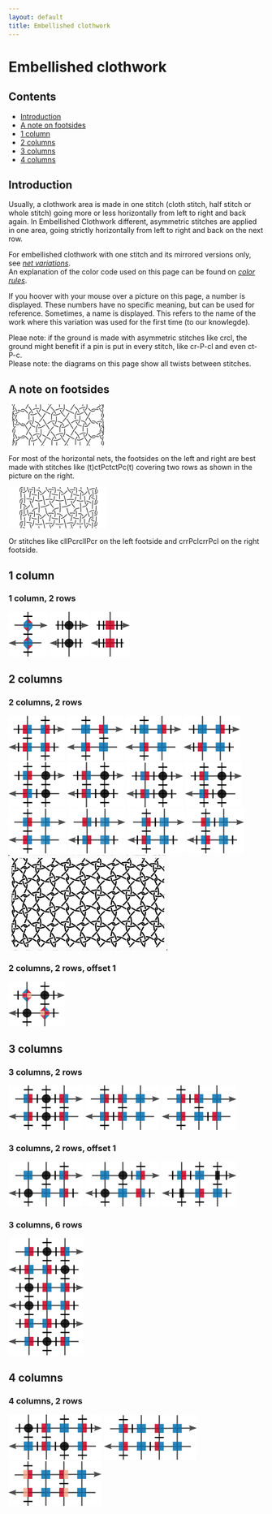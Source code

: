 ```yaml
---
layout: default
title: Embellished clothwork
---
```


# Embellished clothwork

## Contents

* [Introduction](#introduction)
* [A note on footsides](#a-note-on-footsides)
* [1 column](#1-column)
* [2 columns](#2-columns)
* [3 columns](#3-columns)
* [4 columns](#4-columns)

## Introduction

Usually, a clothwork area is made in one stitch (cloth stitch, half stitch or whole stitch) going more or less horizontally from left to right and back again. In Embellished Clothwork different, asymmetric stitches are applied in one area, going strictly horizontally from left to right and back on the next row.     

For embellished clothwork with one stitch and its mirrored versions only, see _<a href="/GroundForge/nets" target="_blank">net variations</a>_.       
An explanation of the color code used on this page can be found on _<a href="/GroundForge-help/color-rules" target="_blank">color rules</a>_.   

If you hoover with your mouse over a picture on this page, a number is displayed. These numbers have no specific meaning, but can be used for reference. Sometimes, a name is displayed. This refers to the name of the work where this variation was used for the first time (to our knowlegde).      

Pleae note: if the ground is made with asymmetric stitches like <span class="stch">crcl</span>, the ground might benefit if a pin is put in every stitch, like <span class="stch">cr-P-cl</span> and even <span class="stch">ct-P-c</span>.   
Please note: the diagrams on this page show all twists between stitches.    

[pg-stitches]: ../docs/stitches

## A note on footsides

[![p-meander]][t-ec008]     

For most of the horizontal nets, the footsides on the left and right are best made with stitches like <span class="stch">(t)ctPctctPc(t)</span> covering two rows as shown in the picture on the right.    

<p style="clear: both"></p>

[![p-earth]][t-ex010]  

Or stitches like <span class="stch">cllPcrcllPcr</span> on the left footside and <span class="stch">crrPclcrrPcl</span> on the right footside.          

<p style="clear: both"></p>

[p-meander]: ../images/ec/f-ec-008.png?align=right "Meander, EC-008"  
[p-earth]: ../images/ec/f-ec-010.png?align=right "f-ec-010"

[t-ex010]: /GroundForge/stitches.html?patchWidth=12&patchHeight=12&footside=r,1&tile=88,11&headside=8,r&shiftColsSW=0&shiftRowsSW=2&shiftColsSE=2&shiftRowsSE=2&n1=ctctt&c1=clcr&b1=ctc&a1=cllcrcllcr&n2=crrclcrrcl&c2=ctc&b2=clcr&a2=-

## 1 column

### 1 column, 2 rows

[![EC-001][p-ec001]][t-ec001] 
[![EC-002][p-ec002]][t-ec002] 
[![EC-003][p-ec003]][t-ec003] 

[p-ec001]: ../images/ec/EC001.png "EC-001, &-ground" 
[p-ec002]: ../images/ec/EC002.png "EC-002, knitting"
[p-ec003]: ../images/ec/EC003.png "EC-003, knitting"

[t-ec001]: /GroundForge/stitches.html?patchWidth=12&patchHeight=12&paintStitches=clctcrcl&n1=ctctt&b1=clctcrcl&a1=ctctctctct&n2=ctctctctct&b2=crctclcr&a2=-&footside=r,1&tile=8,1&headside=8,r&shiftColsSW=0&shiftRowsSW=2&shiftColsSE=1&shiftRowsSE=2

[t-ec002]: /GroundForge/stitches.html?patchWidth=12&patchHeight=12&paintStitches=ctctct&n1=ctctt&b1=crr&a1=ctctct&n2=ctctct&b2=cll&a2=-&footside=r,1&tile=8,1&headside=8,r&shiftColsSW=1&shiftRowsSW=0&shiftColsSE=0&shiftRowsSE=2

[t-ec003]: /GroundForge/stitches.html?patchWidth=12&patchHeight=12&paintStitches=ctctct&n1=ctctt&b1=ccrr&a1=ctctct&n2=ctctct&b2=ccll&a2=-&footside=r,1&tile=8,1&headside=8,r&shiftColsSW=1&shiftRowsSW=0&shiftColsSE=0&shiftRowsSE=2



## 2 columns

### 2 columns, 2 rows

[![meander][p-ec008]][t-ec008] 
[![EC-009][p-ec009]][t-ec009] 
[![EC-010][p-ec010]][t-ec010] 
[![EC-011][p-ec011]][t-ec011] 
[![EC-018][p-ec018]][t-ec018] 
[![EC-027][p-ec027]][t-ec027] 
[![EC-016][p-ec016]][t-ec016] 
[![EC-017][p-ec017]][t-ec017] 
[![EC-019][p-ec019]][t-ec019] 
[![EC-020][p-ec020]][t-ec020] 
[![EC-021][p-ec021]][t-ec021] 
[![EC-022][p-ec022]][t-ec022] 
[![EC-031][p-ec031]][t-ec031]

[p-ec008]: ../images/ec/EC008.png "EC-008, Meander"
[p-ec009]: ../images/ec/EC009.png "EC-009"
[p-ec010]: ../images/ec/EC010.png "EC-010, Earth"
[p-ec011]: ../images/ec/EC011.png "EC-011" 
[p-ec018]: ../images/ec/EC018.png "EC-018, Fire"
[p-ec027]: ../images/ec/EC027.png "EC-027, Sky"
[p-ec016]: ../images/ec/EC016.png "EC-016"
[p-ec017]: ../images/ec/EC017.png "EC-017"
[p-ec019]: ../images/ec/EC019.png "EC-019"
[p-ec020]: ../images/ec/EC020.png "EC-020"
[p-ec021]: ../images/ec/EC021.png "EC-021"
[p-ec022]: ../images/ec/EC022.png "EC-022"
[p-ec031]: ../images/ec/EC031.png "EC-031"

[t-ec008]: /GroundForge/stitches.html?patchWidth=12&patchHeight=12&paintStitches=-&n1=ctctt&c1=clcr&b1=crcl&a1=ctctctct&n2=ctctctct&c2=clcr&b2=crcl&a2=-&footside=r,1&tile=88,11&headside=8,r&shiftColsSW=0&shiftRowsSW=2&shiftColsSE=2&shiftRowsSE=2

[t-ec009]: /GroundForge/stitches.html?patchWidth=12&patchHeight=12&paintStitches=-&n1=ctctt&c1=crcl&b1=ctc&a1=ctctctct&n2=ctctctct&c2=ctc&b2=clcr&a2=-&footside=r,1&tile=88,11&headside=8,r&shiftColsSW=0&shiftRowsSW=2&shiftColsSE=2&shiftRowsSE=2

[t-ec010]: /GroundForge/stitches.html?patchWidth=12&patchHeight=12&paintStitches=ctctctct&n1=ctctt&c1=clcr&b1=ctc&a1=ctctctct&n2=ctctctct&c2=ctc&b2=clcr&a2=-&footside=r,1&tile=88,11&headside=8,r&shiftColsSW=0&shiftRowsSW=2&shiftColsSE=2&shiftRowsSE=2

[t-ec011]: /GroundForge/stitches.html?patchWidth=12&patchHeight=12&paintStitches=crcl&n1=ctctt&c1=clcr&b1=ctc&a1=ctctctct&n2=ctctctct&c2=ctc&b2=crcl&a2=-&footside=r,1&tile=88,11&headside=8,r&shiftColsSW=0&shiftRowsSW=2&shiftColsSE=2&shiftRowsSE=2    

[t-ec016]: /GroundForge/stitches.html?patchWidth=12&patchHeight=12&paintStitches=ctctctctct&n1=ctctt&c1=ct&b1=clcr&a1=ctctctct&n2=ctctctct&c2=ct&b2=crcl&a2=-&footside=r,1&tile=88,11&headside=8,r&shiftColsSW=0&shiftRowsSW=2&shiftColsSE=2&shiftRowsSE=2

[t-ec017]: /GroundForge/stitches.html?patchWidth=12&patchHeight=12&paintStitches=ct&n1=ctctt&c1=ct&b1=crcl&a1=ctctctct&n2=ctctctct&c2=ct&b2=clcr&a2=-&footside=r,1&tile=88,11&headside=8,r&shiftColsSW=0&shiftRowsSW=2&shiftColsSE=2&shiftRowsSE=2

[t-ec018]: /GroundForge/stitches.html?patchWidth=12&patchHeight=12&paintStitches=crcr&n1=ctctt&c1=ct&b1=clcl&a1=ctctctct&n2=ctctctct&c2=ct&b2=crcr&a2=-&footside=r,1&tile=88,11&headside=8,r&shiftColsSW=0&shiftRowsSW=2&shiftColsSE=2&shiftRowsSE=2

[t-ec019]: /GroundForge/stitches.html?patchWidth=12&patchHeight=12&paintStitches=clcl&n1=ctctt&c1=ctc&b1=clcl&a1=ctctctct&n2=ctctctct&c2=ctc&b2=crcr&a2=-&footside=r,1&tile=88,11&headside=8,r&shiftColsSW=0&shiftRowsSW=2&shiftColsSE=2&shiftRowsSE=2

[t-ec020]: /GroundForge/stitches.html?patchWidth=12&patchHeight=12&paintStitches=clcl&n1=ctctt&c1=ctc&b1=crcr&a1=ctctctct&n2=ctctctct&c2=ctc&b2=clcl&a2=-&footside=r,1&tile=88,11&headside=8,r&shiftColsSW=0&shiftRowsSW=2&shiftColsSE=2&shiftRowsSE=2

[t-ec021]: /GroundForge/stitches.html?patchWidth=12&patchHeight=12&paintStitches=crct&n1=ctctt&c1=ctc&b1=clct&a1=ctctctct&n2=ctctctct&c2=ctc&b2=crct&a2=-&footside=r,1&tile=88,11&headside=8,r&shiftColsSW=0&shiftRowsSW=2&shiftColsSE=2&shiftRowsSE=2

[t-ec022]: /GroundForge/stitches.html?patchWidth=12&patchHeight=12&paintStitches=clct&n1=ctctt&c1=ctc&b1=crct&a1=ctctctct&n2=ctctctct&c2=ctc&b2=clct&a2=-&footside=r,1&tile=88,11&headside=8,r&shiftColsSW=0&shiftRowsSW=2&shiftColsSE=2&shiftRowsSE=2

[t-ec027]: /GroundForge/stitches.html?patchWidth=12&patchHeight=12&paintStitches=-&n1=ctctt&c1=ct&b1=crcl&a1=ctctctct&n2=ctctctct&c2=ct&b2=crcl&a2=-&footside=r,1&tile=88,11&headside=8,r&shiftColsSW=0&shiftRowsSW=2&shiftColsSE=2&shiftRowsSE=2

[t-ec031]: ../GroundForge/stitches?patchWidth=12&patchHeight=12&paintStitches=-&n1=ctctt&c1=cct&b1=ctct&a1=ctctctct&n2=ctctctct&c2=ctct&b2=cct&a2=-&footside=r,1&tile=88,11&headside=8,r&shiftColsSW=0&shiftRowsSW=2&shiftColsSE=2&shiftRowsSE=2

### 2 columns, 2 rows, offset 1

[![EC-029][p-ec029]][t-ec029] 

[p-ec029]: ../images/ec/EC029.png "EC-029"

[t-ec029]: /GroundForge/stitches.html?patchWidth=12&patchHeight=12&footside=r,1&tile=88,11&headside=8,r&shiftColsSW=-1&shiftRowsSW=2&shiftColsSE=1&shiftRowsSE=2&n1=ctc&c1=ct&b1=clcrrclc&a1=ctctctct&n2=ctctctct&c2=crcllcrc&b2=ct&a2=-


## 3 columns

### 3 columns, 2 rows

[![EC-014][p-ec014]][t-ec014] 
[![EC-023][p-ec023]][t-ec023] 
[![EC-025][p-ec025]][t-ec025] 
  
[p-ec014]: ../images/ec/EC014.png "EC-014, extended meander"
[p-ec023]: ../images/ec/EC023.png "EC-023"
[p-ec025]: ../images/ec/EC025.png "EC-025"

[t-ec014]: /GroundForge/stitches.html?patchWidth=12&patchHeight=12&paintStitches=ctctctct&n1=ctctt&d1=crcl&c1=ct&b1=clcr&a1=ctctctct&n2=ctctctct&d2=crcl&c2=ct&b2=clcr&a2=-&footside=r,1&tile=888,111&headside=8,r&shiftColsSW=0&shiftRowsSW=2&shiftColsSE=3&shiftRowsSE=2

[t-ec023]: /GroundForge/stitches.html?patchWidth=12&patchHeight=12&paintStitches=crcl&n1=ctctt&d1=ctc&c1=crcl&b1=clcr&a1=ctctctct&n2=ctctctct&d2=ctc&c2=crcl&b2=clcr&a2=-&footside=r,1&tile=888,111&headside=8,r&shiftColsSW=0&shiftRowsSW=2&shiftColsSE=3&shiftRowsSE=2

[t-ec025]: /GroundForge/stitches.html?patchWidth=12&patchHeight=12&paintStitches=crcl&n1=ctc&d1=ctc&c1=crcl&b1=clcr&a1=ctctctct&n2=ctctctct&d2=crcl&c2=ctc&b2=clcr&a2=-&footside=r,1&tile=888,111&headside=8,r&shiftColsSW=0&shiftRowsSW=2&shiftColsSE=3&shiftRowsSE=2

### 3 columns, 2 rows, offset 1

[![EC-012][p-ec012]][t-ec012] 
[![EC-013][p-ec013]][t-ec013] 
[![EC-026][p-ec026]][t-ec026] 

[p-ec012]: ../images/ec/EC012.png "EC-012"
[p-ec013]: ../images/ec/EC013.png "EC-013" 
[p-ec026]: ../images/ec/EC026.png "by M. Thoman, EC-026"

[t-ec012]: /GroundForge/stitches.html?patchWidth=12&patchHeight=12&paintStitches=clc&n1=ctctt&d1=clc&c1=ct&b1=ctc&a1=ctctctct&n2=ctctctct&d2=clc&c2=ctc&b2=ct&a2=-&footside=r,1&tile=888,111&headside=8,r&shiftColsSW=-2&shiftRowsSW=2&shiftColsSE=1&shiftRowsSE=2

[t-ec013]: /GroundForge/stitches.html?patchWidth=12&patchHeight=12&paintStitches=crc&n1=ctctt&d1=clc&c1=ct&b1=ctc&a1=ctctctct&n2=ctctctct&d2=crc&c2=ctc&b2=ct&a2=-&footside=r,1&tile=888,111&headside=8,r&shiftColsSW=-2&shiftRowsSW=2&shiftColsSE=1&shiftRowsSE=2   

[t-ec026]: /GroundForge/stitches.html?patchWidth=12&patchHeight=12&paintStitches=ctctctct&n1=ctctt&d1=ctctctct&c1=ctc&b1=clcr&a1=ctctctct&n2=ctctctct&d2=ctc&c2=clcr&b2=ctctctct&a2=-&footside=r,1&tile=888,111&headside=8,r&shiftColsSW=-1&shiftRowsSW=2&shiftColsSE=2&shiftRowsSE=2

### 3 columns, 6 rows

[![EC-015][p-ec015]][t-ec015] 

[p-ec015]: ../images/ec/EC015.png "EC-015"

[t-ec015]: /GroundForge/stitches.html?patchWidth=12&patchHeight=12&paintStitches=clct&n1=ctc&d1=crcl&c1=ct&b1=clcr&a1=ctctctct&n2=ctctctct&d2=ct&c2=clc&b2=crct&a2=-&d3=clcr&c3=crc&b3=ct&d4=clcr&c4=crcl&b4=ct&d5=ct&c5=clct&b5=crc&d6=crcl&c6=ct&b6=clc&footside=r,1&tile=888,111,888,111,888,111&headside=8,r&shiftColsSW=-3&shiftRowsSW=6&shiftColsSE=0&shiftRowsSE=6

## 4 columns

### 4 columns, 2 rows

[![EC-028][p-ec028]][t-ec028] 
[![EC-024][p-ec024]][t-ec024] 
[![EC-030][p-ec030]][t-ec030]
   
[p-ec028]: ../images/ec/EC028.png "EC-028, Water"
[p-ec024]: ../images/ec/EC024.png "EC-024"
[p-ec030]: ../images/ec/EC030.png "EC-030, double meander"

[t-ec024]: /GroundForge/stitches.html?patchWidth=12&patchHeight=12&paintStitches=crcl&n1=ctc&e1=ctc&d1=crcl&c1=ctc&b1=clcr&a1=ctctctct&n2=ctctctct&e2=ctc&d2=crcl&c2=ctc&b2=clcr&a2=-&footside=r,1&tile=8888,1111&headside=8,r&shiftColsSW=0&shiftRowsSW=2&shiftColsSE=4&shiftRowsSE=2

[t-ec028]: /GroundForge/stitches.html?patchWidth=12&patchHeight=12&footside=r,1&tile=8888,1111&headside=8,r&shiftColsSW=0&shiftRowsSW=2&shiftColsSE=4&shiftRowsSE=2&n1=ctctt&e1=clcr&d1=ctc&c1=crcl&b1=ct&a1=ctctctct&n2=ctctctct&e2=clcr&d2=ct&c2=crcl&b2=ctc&a2=-

[t-ec030]: /GroundForge/stitches.html?patchWidth=12&patchHeight=12&footside=r,1&tile=8888,1111&headside=8,r&shiftColsSW=0&shiftRowsSW=2&shiftColsSE=4&shiftRowsSE=2&n1=ctc&e1=ctc&d1=crrcl&c1=ctc&b1=cllc&a1=ctctctct&n2=ctctctct&e2=ctc&d2=crrc&c2=ctc&b2=cllcr&a2=-


